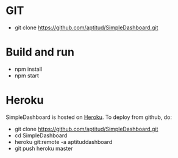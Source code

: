 GIT
===
* git clone https://github.com/aptitud/SimpleDashboard.git

Build and run
=============
* npm install
* npm start

Heroku
======

SimpleDashboard is hosted on [Heroku](http://aptituddashboard.herokuapp.com/). To deploy from github, do:

* git clone https://github.com/aptitud/SimpleDashboard.git
* cd SimpleDashboard
* heroku git:remote -a aptituddashboard
* git push heroku master
